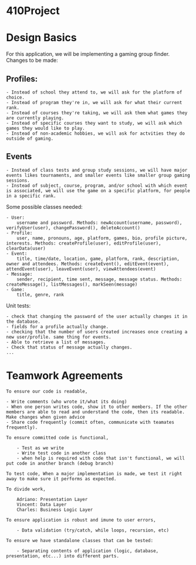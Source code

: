 # 410Project

# Design Basics

For this application, we will be implementing a gaming group finder. Changes to be made:

## Profiles:

    - Instead of school they attend to, we will ask for the platform of choice.
    - Instead of program they're in, we will ask for what their current rank.
    - Instead of courses they're taking, we will ask them what games they are currently playing.
    - Instead of specific courses they want to study, we will ask which games they would like to play.
    - Instead of non-academic hobbies, we will ask for actvities they do outside of gaming.

## Events

    - Instead of class tests and group study sessions, we will have major events likes tournaments, and smaller events like smaller group gaming sessions.
    - Instead of subject, course, program, and/or school with which event is associated, we will use the game on a specific platform, for people in a specific rank.

Some possible classes needed: 

    - User: 
        username and password. Methods: newAccount(username, password), verifyUser(user), changePassword(), deleteAccount()
    - Profile:
        user, name, pronouns, age, platform, games, bio, profile picture, interests. Methods: createProfile(user), editProfile(user), clearData(user)
    - Event: 
        title, time/date, location, game, platform, rank, description, owner and attendees. Methods: createEvent(), editEvent(event), attendEvent(user), leaveEvent(user), viewAttendees(event)
    - Message:
        sender, recipient, time sent, message, message status. Methods: createMessage(), listMessages(), markSeen(message)
    - Game:
        title, genre, rank

Unit tests:

    - check that changing the password of the user actually changes it in the database.
    - fields for a profile actually change.
    - checking that the number of users created increases once creating a new user/profile. same thing for events.
    - Able to retrieve a list of messages.
    - Check that status of message actually changes.
    ...

# Teamwork Agreements

    To ensure our code is readable,

    - Write comments (who wrote it/what its doing)
    - When one person writes code, show it to other members. If the other members are able to read and understand the code, then its readable. Make changes when given advice
    - Share code frequently (commit often, communicate with teamates frequently).

    To ensure committed code is functional,

        - Test as we write
        - Write test code in another class
        - when help is required with code that isn't functional, we will put code in another branch (debug branch)

    To test code, When a major implementation is made, we test it right away to make sure it performs as expected.

    To divide work,

        Adriano: Presentation Layer
        Vincent: Data Layer
        Charles: Business Logic Layer

    To ensure application is robust and imune to user errors,

        - Data validation (try/catch, while loops, recursion, etc)

    To ensure we have standalone classes that can be tested:

        - Separating contents of application (logic, database, presentation, etc...) into different parts.
